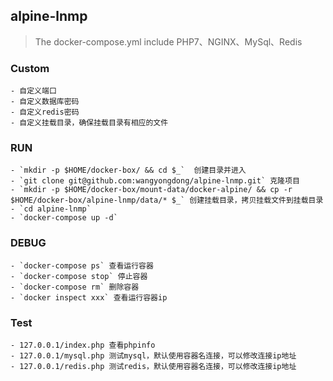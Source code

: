 ## alpine-lnmp
> The docker-compose.yml include PHP7、NGINX、MySql、Redis

### Custom
    
    - 自定义端口
    - 自定义数据库密码
    - 自定义redis密码
    - 自定义挂载目录，确保挂载目录有相应的文件
    
### RUN
    - `mkdir -p $HOME/docker-box/ && cd $_`  创建目录并进入
    - `git clone git@github.com:wangyongdong/alpine-lnmp.git` 克隆项目
    - `mkdir -p $HOME/docker-box/mount-data/docker-alpine/ && cp -r $HOME/docker-box/alpine-lnmp/data/* $_` 创建挂载目录，拷贝挂载文件到挂载目录
    - `cd alpine-lnmp`
    - `docker-compose up -d`
    
### DEBUG

    - `docker-compose ps` 查看运行容器
    - `docker-compose stop` 停止容器
    - `docker-compose rm` 删除容器
    - `docker inspect xxx` 查看运行容器ip
    
### Test

    - 127.0.0.1/index.php 查看phpinfo
    - 127.0.0.1/mysql.php 测试mysql，默认使用容器名连接，可以修改连接ip地址
    - 127.0.0.1/redis.php 测试redis，默认使用容器名连接，可以修改连接ip地址
